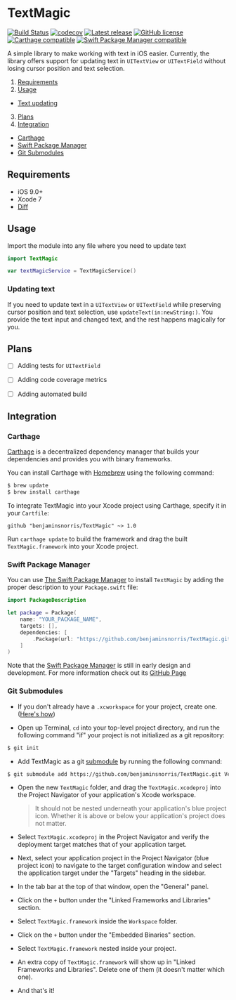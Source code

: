 # TextMagic
[![Build Status](https://img.shields.io/travis/benjaminsnorris/TextMagic.svg)](https://travis-ci.org/benjaminsnorris/TextMagic)
[![codecov](https://img.shields.io/codecov/c/github/benjaminsnorris/TextMagic.svg)](https://codecov.io/gh/benjaminsnorris/TextMagic)
[![Latest release](http://img.shields.io/github/release/benjaminsnorris/TextMagic.svg)](https://github.com/benjaminsnorris/TextMagic/releases)
[![GitHub license](https://img.shields.io/github/license/benjaminsnorris/TextMagic.svg)](/LICENSE)
[![Carthage compatible](https://img.shields.io/badge/Carthage-compatible-brightgreen.svg)](https://github.com/Carthage/Carthage)
[![Swift Package Manager compatible](https://img.shields.io/badge/Swift_Package_Manager-compatible-brightgreen.svg)](https://swift.org/package-manager)

A simple library to make working with text in iOS easier. Currently, the library offers support for updating text in `UITextView` or `UITextField` without losing cursor position and text selection.

1. [Requirements](#requirements)
2. [Usage](#usage)
  - [Text updating](#text-updating)
3. [Plans](#plans)
4. [Integration](#integration)
  - [Carthage](#carthage)
  - [Swift Package Manager](#swift-package-manager)
  - [Git Submodules](#git-submodules)


## Requirements
- iOS 9.0+
- Xcode 7
- [Diff](https://github.com/soffes/diff)


## Usage
Import the module into any file where you need to update text
```swift
import TextMagic

var textMagicService = TextMagicService()
```

### Updating text
If you need to update text in a `UITextView` or `UITextField` while preserving cursor position and text selection, use `updateText(in:newString:)`. You provide the text input and changed text, and the rest happens magically for you.


## Plans
- [ ] Adding tests for `UITextField`
- [ ] Adding code coverage metrics
- [ ] Adding automated build


## Integration
### Carthage

[Carthage](https://github.com/Carthage/Carthage) is a decentralized dependency manager that builds your dependencies and provides you with binary frameworks.

You can install Carthage with [Homebrew](http://brew.sh/) using the following command:

```bash
$ brew update
$ brew install carthage
```

To integrate TextMagic into your Xcode project using Carthage, specify it in your `Cartfile`:

```ogdl
github "benjaminsnorris/TextMagic" ~> 1.0
```

Run `carthage update` to build the framework and drag the built `TextMagic.framework` into your Xcode project.

### Swift Package Manager

You can use [The Swift Package Manager](https://swift.org/package-manager) to install `TextMagic` by adding the proper description to your `Package.swift` file:

```swift
import PackageDescription

let package = Package(
    name: "YOUR_PACKAGE_NAME",
    targets: [],
    dependencies: [
        .Package(url: "https://github.com/benjaminsnorris/TextMagic.git", majorVersion: 1)
    ]
)
```

Note that the [Swift Package Manager](https://swift.org/package-manager) is still in early design and development. For more information check out its [GitHub Page](https://github.com/apple/swift-package-manager)


### Git Submodules

- If you don't already have a `.xcworkspace` for your project, create one. ([Here's how](https://developer.apple.com/library/ios/recipes/xcode_help-structure_navigator/articles/Adding_an_Existing_Project_to_a_Workspace.html))

- Open up Terminal, `cd` into your top-level project directory, and run the following command "if" your project is not initialized as a git repository:

```bash
$ git init
```

- Add TextMagic as a git [submodule](http://git-scm.com/docs/git-submodule) by running the following command:

```bash
$ git submodule add https://github.com/benjaminsnorris/TextMagic.git Vendor/TextMagic
```

- Open the new `TextMagic` folder, and drag the `TextMagic.xcodeproj` into the Project Navigator of your application's Xcode workspace.

    > It should not be nested underneath your application's blue project icon. Whether it is above or below your application's project does not matter.

- Select `TextMagic.xcodeproj` in the Project Navigator and verify the deployment target matches that of your application target.
- Next, select your application project in the Project Navigator (blue project icon) to navigate to the target configuration window and select the application target under the "Targets" heading in the sidebar.
- In the tab bar at the top of that window, open the "General" panel.
- Click on the `+` button under the "Linked Frameworks and Libraries" section.
- Select `TextMagic.framework` inside the `Workspace` folder.
- Click on the `+` button under the "Embedded Binaries" section.
- Select `TextMagic.framework` nested inside your project.
- An extra copy of `TextMagic.framework` will show up in "Linked Frameworks and Libraries". Delete one of them (it doesn't matter which one).
- And that's it!

